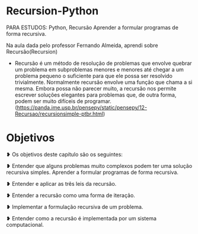 # Recursion-Python

PARA ESTUDOS: Python, Recursão Aprender a formular programas de forma recursiva.

Na aula dada pelo professor Fernando Almeida, aprendi sobre Recursão(Recursion)

* Recursão é um método de resolução de problemas que envolve quebrar um problema em subproblemas menores e menores até chegar a um problema pequeno o suficiente para que ele possa ser resolvido trivialmente. Normalmente recursão envolve uma função que chama a si mesma. Embora possa não parecer muito, a recursão nos permite escrever soluções elegantes para problemas que, de outra forma, podem ser muito difíceis de programar.(https://panda.ime.usp.br/pensepy/static/pensepy/12-Recursao/recursionsimple-ptbr.html)

# Objetivos

❥ Os objetivos deste capítulo são os seguintes:

❥ Entender que alguns problemas muito complexos podem ter uma solução recursiva simples.
Aprender a formular programas de forma recursiva.

❥ Entender e aplicar as três leis da recursão.

❥ Entender a recursão como uma forma de iteração.

❥ Implementar a formulação recursiva de um problema.

❥ Entender como a recursão é implementada por um sistema computacional.